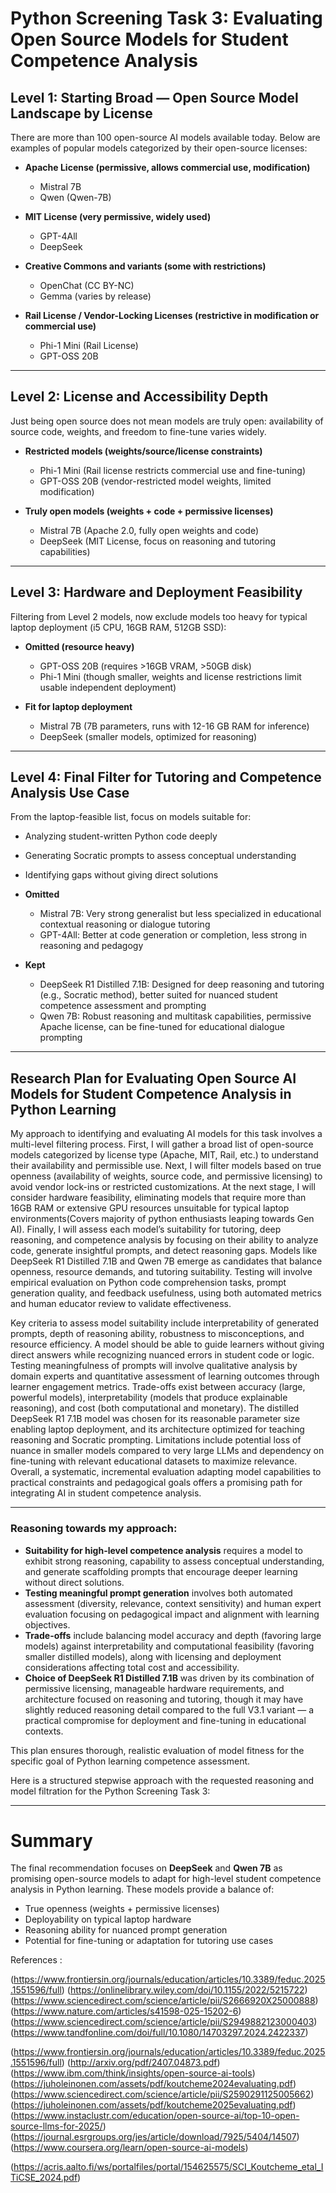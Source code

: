 # Python Screening Task 3: Evaluating Open Source Models for Student Competence Analysis

## Level 1: Starting Broad — Open Source Model Landscape by License

There are more than 100 open-source AI models available today. Below are examples of popular models categorized by their open-source licenses:

- **Apache License (permissive, allows commercial use, modification)**
  - Mistral 7B
  - Qwen (Qwen-7B)
  
- **MIT License (very permissive, widely used)**
  - GPT-4All
  - DeepSeek

- **Creative Commons and variants (some with restrictions)**
  - OpenChat (CC BY-NC)
  - Gemma (varies by release)

- **Rail License / Vendor-Locking Licenses (restrictive in modification or commercial use)**
  - Phi-1 Mini (Rail License)
  - GPT-OSS 20B

***

## Level 2: License and Accessibility Depth

Just being open source does not mean models are truly open: availability of source code, weights, and freedom to fine-tune varies widely.

- **Restricted models (weights/source/license constraints)**
  - Phi-1 Mini (Rail license restricts commercial use and fine-tuning)
  - GPT-OSS 20B (vendor-restricted model weights, limited modification)
  
- **Truly open models (weights + code + permissive licenses)**
  - Mistral 7B (Apache 2.0, fully open weights and code)
  - DeepSeek (MIT License, focus on reasoning and tutoring capabilities)

***

## Level 3: Hardware and Deployment Feasibility

Filtering from Level 2 models, now exclude models too heavy for typical laptop deployment (i5 CPU, 16GB RAM, 512GB SSD):

- **Omitted (resource heavy)**
  - GPT-OSS 20B (requires >16GB VRAM, >50GB disk)
  - Phi-1 Mini (though smaller, weights and license restrictions limit usable independent deployment)
  
- **Fit for laptop deployment**
  - Mistral 7B (7B parameters, runs with 12-16 GB RAM for inference)
  - DeepSeek (smaller models, optimized for reasoning)

***

## Level 4: Final Filter for Tutoring and Competence Analysis Use Case

From the laptop-feasible list, focus on models suitable for:

- Analyzing student-written Python code deeply
- Generating Socratic prompts to assess conceptual understanding
- Identifying gaps without giving direct solutions

- **Omitted**
  - Mistral 7B: Very strong generalist but less specialized in educational contextual reasoning or dialogue tutoring
  - GPT-4All: Better at code generation or completion, less strong in reasoning and pedagogy
- **Kept**
  - DeepSeek R1 Distilled 7.1B: Designed for deep reasoning and tutoring (e.g., Socratic method), better suited for nuanced student competence assessment and prompting
  - Qwen 7B: Robust reasoning and multitask capabilities, permissive Apache license, can be fine-tuned for educational dialogue prompting

***

## Research Plan for Evaluating Open Source AI Models for Student Competence Analysis in Python Learning

My approach to identifying and evaluating AI models for this task involves a multi-level filtering process. First, I will gather a broad list of open-source models categorized by license type (Apache, MIT, Rail, etc.) to understand their availability and permissible use. Next, I will filter models based on true openness (availability of weights, source code, and permissive licensing) to avoid vendor lock-ins or restricted customizations. At the next stage, I will consider hardware feasibility, eliminating models that require more than 16GB RAM or extensive GPU resources unsuitable for typical laptop environments(Covers majority of python enthusiasts leaping towards Gen AI). Finally, I will assess each model’s suitability for tutoring, deep reasoning, and competence analysis by focusing on their ability to analyze code, generate insightful prompts, and detect reasoning gaps. Models like DeepSeek R1 Distilled 7.1B and Qwen 7B emerge as candidates that balance openness, resource demands, and tutoring suitability. Testing will involve empirical evaluation on Python code comprehension tasks, prompt generation quality, and feedback usefulness, using both automated metrics and human educator review to validate effectiveness.

Key criteria to assess model suitability include interpretability of generated prompts, depth of reasoning ability, robustness to misconceptions, and resource efficiency. A model should be able to guide learners without giving direct answers while recognizing nuanced errors in student code or logic. Testing meaningfulness of prompts will involve qualitative analysis by domain experts and quantitative assessment of learning outcomes through learner engagement metrics. Trade-offs exist between accuracy (large, powerful models), interpretability (models that produce explainable reasoning), and cost (both computational and monetary). The distilled DeepSeek R1 7.1B model was chosen for its reasonable parameter size enabling laptop deployment, and its architecture optimized for teaching reasoning and Socratic prompting. Limitations include potential loss of nuance in smaller models compared to very large LLMs and dependency on fine-tuning with relevant educational datasets to maximize relevance. Overall, a systematic, incremental evaluation adapting model capabilities to practical constraints and pedagogical goals offers a promising path for integrating AI in student competence analysis.

***

### Reasoning towards my approach:

- **Suitability for high-level competence analysis** requires a model to exhibit strong reasoning, capability to assess conceptual understanding, and generate scaffolding prompts that encourage deeper learning without direct solutions.
- **Testing meaningful prompt generation** involves both automated assessment (diversity, relevance, context sensitivity) and human expert evaluation focusing on pedagogical impact and alignment with learning objectives.
- **Trade-offs** include balancing model accuracy and depth (favoring large models) against interpretability and computational feasibility (favoring smaller distilled models), along with licensing and deployment considerations affecting total cost and accessibility.
- **Choice of DeepSeek R1 Distilled 7.1B** was driven by its combination of permissive licensing, manageable hardware requirements, and architecture focused on reasoning and tutoring, though it may have slightly reduced reasoning detail compared to the full V3.1 variant — a practical compromise for deployment and fine-tuning in educational contexts.

This plan ensures thorough, realistic evaluation of model fitness for the specific goal of Python learning competence assessment.

Here is a structured stepwise approach with the requested reasoning and model filtration for the Python Screening Task 3:

***

# Summary

The final recommendation focuses on **DeepSeek** and **Qwen 7B** as promising open-source models to adapt for high-level student competence analysis in Python learning. These models provide a balance of:

- True openness (weights + permissive licenses)
- Deployability on typical laptop hardware
- Reasoning ability for nuanced prompt generation
- Potential for fine-tuning or adaptation for tutoring use cases


References : 

(https://www.frontiersin.org/journals/education/articles/10.3389/feduc.2025.1551596/full)
(https://onlinelibrary.wiley.com/doi/10.1155/2022/5215722)
(https://www.sciencedirect.com/science/article/pii/S2666920X25000888)
(https://www.nature.com/articles/s41598-025-15202-6)
(https://www.sciencedirect.com/science/article/pii/S2949882123000403)
(https://www.tandfonline.com/doi/full/10.1080/14703297.2024.2422337)

(https://www.frontiersin.org/journals/education/articles/10.3389/feduc.2025.1551596/full)
(http://arxiv.org/pdf/2407.04873.pdf)
(https://www.ibm.com/think/insights/open-source-ai-tools)
(https://juholeinonen.com/assets/pdf/koutcheme2024evaluating.pdf)
(https://www.sciencedirect.com/science/article/pii/S2590291125005662)
(https://juholeinonen.com/assets/pdf/koutcheme2025evaluating.pdf)
(https://www.instaclustr.com/education/open-source-ai/top-10-open-source-llms-for-2025/)
(https://journal.esrgroups.org/jes/article/download/7925/5404/14507)
(https://www.coursera.org/learn/open-source-ai-models)

(https://acris.aalto.fi/ws/portalfiles/portal/154625575/SCI_Koutcheme_etal_ITiCSE_2024.pdf)
